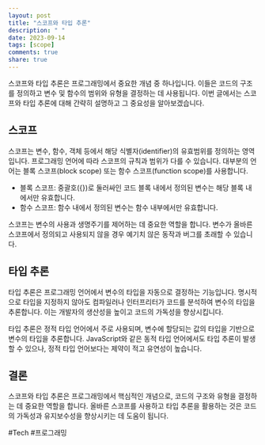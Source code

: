 ```yaml
---
layout: post
title: "스코프와 타입 추론"
description: " "
date: 2023-09-14
tags: [scope]
comments: true
share: true
---
```


스코프와 타입 추론은 프로그래밍에서 중요한 개념 중 하나입니다. 이들은 코드의 구조를 정의하고 변수 및 함수의 범위와 유형을 결정하는 데 사용됩니다. 이번 글에서는 스코프와 타입 추론에 대해 간략히 설명하고 그 중요성을 알아보겠습니다.

## 스코프

스코프는 변수, 함수, 객체 등에서 해당 식별자(identifier)의 유효범위를 정의하는 영역입니다. 프로그래밍 언어에 따라 스코프의 규칙과 범위가 다를 수 있습니다. 대부분의 언어는 블록 스코프(block scope) 또는 함수 스코프(function scope)를 사용합니다.

- 블록 스코프: 중괄호({})로 둘러싸인 코드 블록 내에서 정의된 변수는 해당 블록 내에서만 유효합니다.
- 함수 스코프: 함수 내에서 정의된 변수는 함수 내부에서만 유효합니다.

스코프는 변수의 사용과 생명주기를 제어하는 데 중요한 역할을 합니다. 변수가 올바른 스코프에서 정의되고 사용되지 않을 경우 예기치 않은 동작과 버그를 초래할 수 있습니다.

## 타입 추론

타입 추론은 프로그래밍 언어에서 변수의 타입을 자동으로 결정하는 기능입니다. 명시적으로 타입을 지정하지 않아도 컴파일러나 인터프리터가 코드를 분석하여 변수의 타입을 추론합니다. 이는 개발자의 생산성을 높이고 코드의 가독성을 향상시킵니다.

타입 추론은 정적 타입 언어에서 주로 사용되며, 변수에 할당되는 값의 타입을 기반으로 변수의 타입을 추론합니다. JavaScript와 같은 동적 타입 언어에서도 타입 추론이 발생할 수 있으나, 정적 타입 언어보다는 제약이 적고 유연성이 높습니다.

## 결론

스코프와 타입 추론은 프로그래밍에서 핵심적인 개념으로, 코드의 구조와 유형을 결정하는 데 중요한 역할을 합니다. 올바른 스코프를 사용하고 타입 추론을 활용하는 것은 코드의 가독성과 유지보수성을 향상시키는 데 도움이 됩니다.

#Tech #프로그래밍